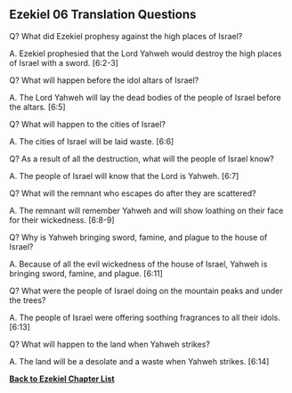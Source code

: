 ## Ezekiel 06 Translation Questions ##

Q? What did Ezekiel prophesy against the high places of Israel?

A. Ezekiel prophesied that the Lord Yahweh would destroy the high places of Israel with a sword. [6:2-3]

Q? What will happen before the idol altars of Israel?

A. The Lord Yahweh will lay the dead bodies of the people of Israel before the altars. [6:5]

Q? What will happen to the cities of Israel?

A. The cities of Israel will be laid waste. [6:6]

Q? As a result of all the destruction, what will the people of Israel know?

A. The people of Israel will know that the Lord is Yahweh. [6:7]

Q? What will the remnant who escapes do after they are scattered?

A. The remnant will remember Yahweh and will show loathing on their face for their wickedness. [6:8-9]

Q? Why is Yahweh bringing sword, famine, and plague to the house of Israel?

A. Because of all the evil wickedness of the house of Israel, Yahweh is bringing sword, famine, and plague. [6:11]

Q? What were the people of Israel doing on the mountain peaks and under the trees?

A. The people of Israel were offering soothing fragrances to all their idols. [6:13]

Q? What will happen to the land when Yahweh strikes?

A. The land will be a desolate and a waste when Yahweh strikes. [6:14]

__[Back to Ezekiel Chapter List](./)__

